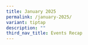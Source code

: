 ```yaml
---
title: January 2025
permalink: /january-2025/
variant: tiptap
description: ""
third_nav_title: Events Recap
---
```

